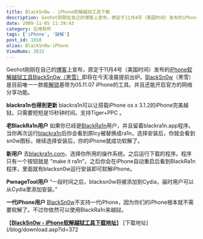 ```yaml
---
title: BlackSn0w - iPhone软解越狱工具下载
description: Geohot刚刚在自己的博客上宣布，原定于11月4号（美国时间）发布的iPhone软解越狱工具BlackSn0w（黑雪）即将在今天凌晨提前出炉。BlackSn0w（黑雪）是目前唯一一款能解锁基带为05.11.07iPhone的工具。并且还能开启官方的网络分享功能。
date: 2009-11-05 11:39:43
category: 应用软件
tags: ['iPhone', '破解']
post_id: 1018
alias: BlackSn0w-iPhone
ViewNums: 3832
---
```


Geohot刚刚在自己的[博客](http://iphonejtag.blogspot.com/)上宣布，原定于11月4号（美国时间）发布的[iPhone软解越狱工具](/blog/blacksn0w-iphone)[BlackSn0w（黑雪）](/blog/blacksn0w-iphone)即将在今天凌晨提前出炉。[BlackSn0w](/blog/blacksn0w-iphone)（黑雪）是目前唯一一款能[解锁](/blog/blacksn0w-iphone)基带为05.11.07 iPhone的工具。并且还能开启官方的网络分享功能。

**blackra1n也得到更新**
blackra1n可以让搭载iPhone os x 3.1.2的iPhone完美越狱。只需要短短是15秒钟时间。支持Tiger+PPC 。

**老BlackRa1n用户**
如果你已经是[BlackRa1n](/blog/blacksn0w-iphone)用户，并且留着blackra1n.app程序。当你再次运行[blackra1n](/blog/blacksn0w-iphone)后你会看到原Icy被替换成ra1n，选择安装后，你就会看到sn0w图标，继续选择安装后，你的iPhone就成功软解了。

**新用户**
去[blackra1n.com](/blog/blacksn0w-iphone)，选择你所用的操作系统。之后运行下载的程序。程序只有一个按钮就是 "make it ra1n"。之后你会在iPhone自动重启后看到BlackRa1n程序，里面就有blacksn0w运行安装即可软解iPhone。

**PwnageTool用户**
“一段时间之后，blacksn0w将被添加到Cydia，届时用户可以从Cydia里添加安装。”

**一代iPhone用户**
[BlackSn0w](/blog/blacksn0w-iphone)不支持一代iPhone，因为你们的iPhone根本就不需要软解了。不过你依然可以使用BlackRa1n来越狱。

【[**BlackSn0w - iPhone软解越狱工具下载地址**](/blog/blacksn0w-iphone)】
[下载地址](/blog/download.asp?id=372

